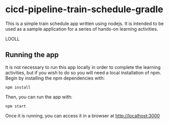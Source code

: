 # cicd-pipeline-train-schedule-gradle

This is a simple train schedule app written using nodejs. It is intended to be used as a sample application for a series of hands-on learning activities.

LOOLL

## Running the app

It is not necessary to run this app locally in order to complete the learning activities, but if you wish to do so you will need a local installation of npm. Begin by installing the npm dependencies with:

    npm install

Then, you can run the app with:

    npm start

Once it is running, you can access it in a browser at [http://localhost:3000](http://localhost:3000)
